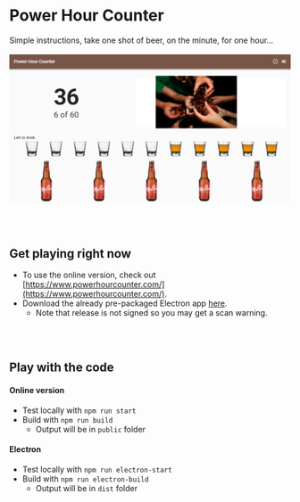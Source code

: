 # Power Hour Counter

Simple instructions, take one shot of beer, on the minute, for one hour...
<br /><br />
![Power Hour Counter](https://raw.githubusercontent.com/blouin/PowerHourCounter/master/src/assets/preview.png "Power Hour Counter")

<br /><br />

## Get playing right now
- To use the online version, check out [https://www.powerhourcounter.com/](https://www.powerhourcounter.com/).
- Download the already pre-packaged Electron app [here](https://www.github.com/blouin/PowerHourCounter/releases). 
    - Note that release is not signed so you may get a scan warning.

<br /><br />
## Play with the code

#### Online version
- Test locally with `npm run start`
- Build with `npm run build`
    - Output will be in `public` folder

#### Electron
- Test locally with `npm run electron-start`
- Build with `npm run electron-build`
    - Output will be in `dist` folder